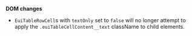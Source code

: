 **DOM changes**

- `EuiTableRowCell`s with `textOnly` set to `false` will no longer attempt to apply the `.euiTableCellContent__text` className to child elements.
